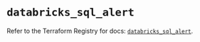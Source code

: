 # `databricks_sql_alert`

Refer to the Terraform Registry for docs: [`databricks_sql_alert`](https://registry.terraform.io/providers/databricks/databricks/1.87.1/docs/resources/sql_alert).
